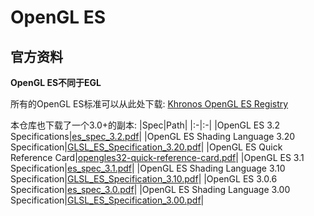 # OpenGL ES

## 官方资料
**OpenGL ES不同于EGL**

所有的OpenGL ES标准可以从此处下载:
[Khronos OpenGL ES Registry](https://www.khronos.org/registry/OpenGL/index_es.php)

本仓库也下载了一个3.0+的副本:
|Spec|Path|
|:-|:-|
|OpenGL ES 3.2 Specifications|[es_spec_3.2.pdf](es_spec_3.2.pdf)|
|OpenGL ES Shading Language 3.20 Specification|[GLSL_ES_Specification_3.20.pdf](GLSL_ES_Specification_3.20.pdf)|
|OpenGL ES Quick Reference Card|[opengles32-quick-reference-card.pdf](opengles32-quick-reference-card.pdf)|
|OpenGL ES 3.1 Specification|[es_spec_3.1.pdf](es_spec_3.1.pdf)|
|OpenGL ES Shading Language 3.10 Specification|[GLSL_ES_Specification_3.10.pdf](GLSL_ES_Specification_3.10.pdf)|
|OpenGL ES 3.0.6 Specification|[es_spec_3.0.pdf](es_spec_3.0.pdf)|
|OpenGL ES Shading Language 3.00 Specification|[GLSL_ES_Specification_3.00.pdf](GLSL_ES_Specification_3.00.pdf)|